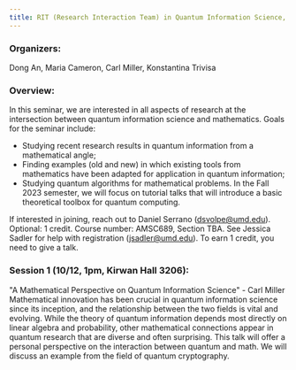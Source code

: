 ```yaml
---
title: RIT (Research Interaction Team) in Quantum Information Science, Fall 2023
---
```

### Organizers:
Dong An, Maria Cameron, Carl Miller, Konstantina Trivisa

### Overview:
In this seminar, we are interested in all aspects of research at the intersection between quantum information science and mathematics.  Goals for the seminar include:
- Studying recent research results in quantum information from a mathematical angle;
- Finding examples (old and new) in which existing tools from mathematics have been adapted for application in quantum information;
- Studying quantum algorithms for mathematical problems.
In the Fall 2023 semester, we will focus on tutorial talks that will introduce a basic theoretical toolbox for quantum computing.

If interested in joining, reach out to Daniel Serrano (dsvolpe@umd.edu).
Optional: 1 credit. Course number: AMSC689, Section TBA. See Jessica Sadler for help with registration (jsadler@umd.edu). To earn 1 credit, you need to give a talk.

### Session 1 (10/12, 1pm, Kirwan Hall 3206):
"A Mathematical Perspective on Quantum Information Science" - Carl Miller
Mathematical innovation has been crucial in quantum information science since its inception, and the relationship between the two fields is vital and evolving.  While the theory of quantum information depends most directly on linear algebra and probability, other mathematical connections appear in quantum research that are diverse and often surprising.  This talk will offer a personal perspective on the interaction between quantum and math.  We will discuss an example from the field of quantum cryptography.